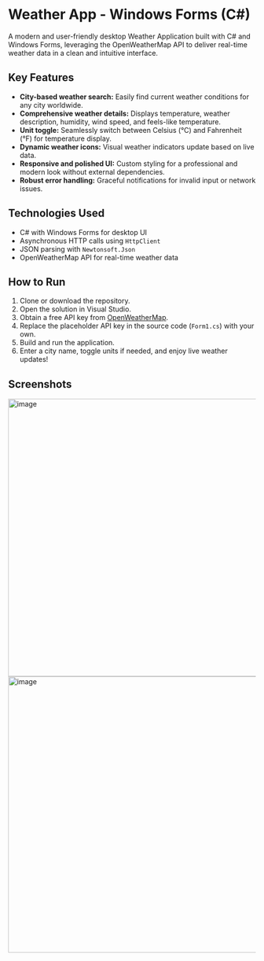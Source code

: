 # Weather App - Windows Forms (C#)

A modern and user-friendly desktop Weather Application built with C# and Windows Forms, leveraging the OpenWeatherMap API to deliver real-time weather data in a clean and intuitive interface.

## Key Features

- **City-based weather search:** Easily find current weather conditions for any city worldwide.
- **Comprehensive weather details:** Displays temperature, weather description, humidity, wind speed, and feels-like temperature.
- **Unit toggle:** Seamlessly switch between Celsius (°C) and Fahrenheit (°F) for temperature display.
- **Dynamic weather icons:** Visual weather indicators update based on live data.
- **Responsive and polished UI:** Custom styling for a professional and modern look without external dependencies.
- **Robust error handling:** Graceful notifications for invalid input or network issues.

## Technologies Used

- C# with Windows Forms for desktop UI
- Asynchronous HTTP calls using `HttpClient`
- JSON parsing with `Newtonsoft.Json`
- OpenWeatherMap API for real-time weather data

## How to Run

1. Clone or download the repository.
2. Open the solution in Visual Studio.
3. Obtain a free API key from [OpenWeatherMap](https://openweathermap.org/api).
4. Replace the placeholder API key in the source code (`Form1.cs`) with your own.
5. Build and run the application.
6. Enter a city name, toggle units if needed, and enjoy live weather updates!

## Screenshots

<img width="908" height="565" alt="image" src="https://github.com/user-attachments/assets/dffaab52-7a11-4c83-86c3-96193f8624ce" />  
<img width="913" height="562" alt="image" src="https://github.com/user-attachments/assets/922386a6-bd2c-46b1-bd10-589492480203" />




